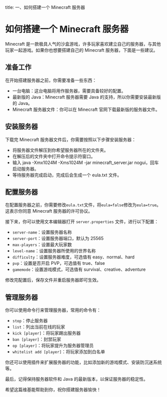 title: 一、如何搭建一个 Minecraft 服务器

# 如何搭建一个 Minecraft 服务器

Minecraft 是一款极具人气的沙盒游戏，许多玩家喜欢建立自己的服务器，与其他玩家一起游戏。如果你也想要搭建自己的 Minecraft 服务器，下面是一些建议。

## 准备工作

在开始搭建服务器之前，你需要准备一些东西：

- 一台电脑：这台电脑将用作服务器，需要具备较好的配置。
- 最新版的 Java：Minecraft 服务器需要 Java 的支持，所以你需要安装最新版的 Java。
- Minecraft 服务器文件：你可以在 Minecraft 官网下载最新版的服务器文件。

## 安装服务器

下载完 Minecraft 服务器文件后，你需要按照以下步骤安装服务器：

- 将服务器文件解压到你希望服务器所在的文件夹。
- 在解压后的文件夹中打开命令提示符窗口。
- 输入 java -Xmx1024M -Xms1024M -jar minecraft_server.jar nogui，回车启动服务器。
- 等待服务器完成启动，完成后会生成一个 eula.txt 文件。

## 配置服务器

在配置服务器之前，你需要修改`eula.txt`文件，将`eula=false`修改为`eula=true`。这表示你同意 Minecraft 服务器的许可协议。

接下来，你可以使用文本编辑器打开 `server.properties` 文件，进行以下配置：

- `server-name`：设置服务器名称
- `server-port`：设置服务器端口，默认为 25565
- `max-players`：设置最大玩家数
- `level-name`：设置服务器所使用的世界名称
- `difficulty`：设置服务器难度，可选值有 easy、normal、hard
- `pvp`：设置是否开启 PVP，可选值有 true、false
- `gamemode`：设置游戏模式，可选值有 survival、creative、adventure

修改完配置后，保存文件并重启服务器即可生效。

## 管理服务器

你可以使用命令行来管理服务器，常用的命令有：

- `stop`：停止服务器
- `list`：列出当前在线的玩家
- `kick [player]`：将玩家踢出服务器
- `ban [player]`：封禁玩家
- `op [player]`：将玩家提升为服务器管理员
- `whitelist add [player]`：将玩家添加到白名单

你还可以使用插件来扩展服务器的功能，比如添加新的游戏模式、安装防沉迷系统等。

最后，记得保持服务器软件和 Java 的最新版本，以保证服务器的稳定性。

希望这篇维基能帮助到你，祝你搭建服务器愉快！

